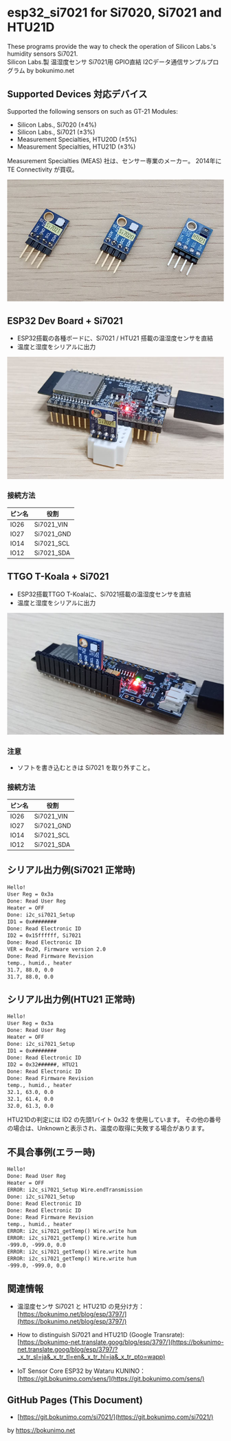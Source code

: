 # esp32_si7021 for Si7020, Si7021 and HTU21D

These programs provide the way to check the operation of Silicon Labs.'s humidity sensors Si7021.  
Silicon Labs.製 温湿度センサ Si7021用 GPIO直結 I2Cデータ通信サンプルプログラム by bokunimo.net  

## Supported Devices 対応デバイス

Supported the following sensors on such as GT-21 Modules:

- Silicon Labs., Si7020 (±4%)  
- Silicon Labs., Si7021 (±3%)  
- Measurement Specialties, HTU20D (±5%)  
- Measurement Specialties, HTU21D (±3%)  

Measurement Specialties (MEAS) 社は、センサー専業のメーカー。
2014年に TE Connectivity が買収。

![Supported Devices](pictures/gy-21.jpg)  

## ESP32 Dev Board + Si7021

- ESP32搭載の各種ボードに、Si7021 / HTU21 搭載の温湿度センサを直結
- 温度と湿度をシリアルに出力

![ESP32 Dev Board and Si7021](pictures/esp32_si7021.jpg)  

### 接続方法

|ピン名|役割      |
|------|----------|
|IO26  |Si7021_VIN|
|IO27  |Si7021_GND|
|IO14  |Si7021_SCL|
|IO12  |Si7021_SDA|

## TTGO T-Koala + Si7021

- ESP32搭載TTGO T-Koalaに、Si7021搭載の温湿度センサを直結
- 温度と湿度をシリアルに出力

![TTGO T-Koala and Si7021](pictures/ttgo_si7021.jpg)  

### 注意

- ソフトを書き込むときは Si7021 を取り外すこと。

### 接続方法

|ピン名|役割      |
|------|----------|
|IO26  |Si7021_VIN|
|IO27  |Si7021_GND|
|IO14  |Si7021_SCL|
|IO12  |Si7021_SDA|

## シリアル出力例(Si7021 正常時)

	Hello!
	User Reg = 0x3a
	Done: Read User Reg
	Heater = OFF
	Done: i2c_si7021_Setup
	ID1 = 0x########
	Done: Read Electronic ID
	ID2 = 0x15ffffff, Si7021
	Done: Read Electronic ID
	VER = 0x20, Firmware version 2.0
	Done: Read Firmware Revision
	temp., humid., heater
	31.7, 88.0, 0.0
	31.7, 88.0, 0.0

## シリアル出力例(HTU21 正常時)

	Hello!
	User Reg = 0x3a
	Done: Read User Reg
	Heater = OFF
	Done: i2c_si7021_Setup
	ID1 = 0x########
	Done: Read Electronic ID
	ID2 = 0x32######, HTU21
	Done: Read Electronic ID
	Done: Read Firmware Revision
	temp., humid., heater
	32.1, 63.0, 0.0
	32.1, 61.4, 0.0
	32.0, 61.3, 0.0

HTU21Dの判定には ID2 の先頭1バイト 0x32 を使用しています。
その他の番号の場合は、Unknownと表示され、温度の取得に失敗する場合があります。

## 不具合事例(エラー時)

	Hello!
	Done: Read User Reg
	Heater = OFF
	ERROR: i2c_si7021_Setup Wire.endTransmission
	Done: i2c_si7021_Setup
	Done: Read Electronic ID
	Done: Read Electronic ID
	Done: Read Firmware Revision
	temp., humid., heater
	ERROR: i2c_si7021_getTemp() Wire.write hum
	ERROR: i2c_si7021_getTemp() Wire.write hum
	-999.0, -999.0, 0.0
	ERROR: i2c_si7021_getTemp() Wire.write hum
	ERROR: i2c_si7021_getTemp() Wire.write hum
	-999.0, -999.0, 0.0

## 関連情報

* 温湿度センサ Si7021 と HTU21D の見分け方：  
[https://bokunimo.net/blog/esp/3797/](https://bokunimo.net/blog/esp/3797/)  

* How to distinguish Si7021 and HTU21D (Google Transrate):  
[https://bokunimo-net.translate.goog/blog/esp/3797/](https://bokunimo-net.translate.goog/blog/esp/3797/?_x_tr_sl=ja&_x_tr_tl=en&_x_tr_hl=ja&_x_tr_pto=wapp)  

* IoT Sensor Core ESP32 by Wataru KUNINO：  
[https://git.bokunimo.com/sens/](https://git.bokunimo.com/sens/)

## GitHub Pages (This Document)

* [https://git.bokunimo.com/si7021/](https://git.bokunimo.com/si7021/)

by <https://bokunimo.net>
